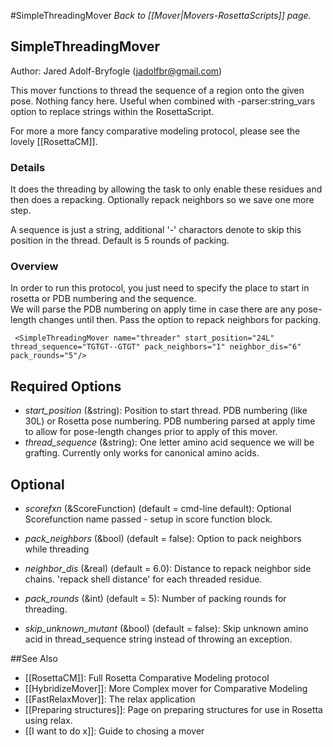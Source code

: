 #SimpleThreadingMover
*Back to [[Mover|Movers-RosettaScripts]] page.*
## SimpleThreadingMover

Author: Jared Adolf-Bryfogle (jadolfbr@gmail.com)


This mover functions to thread the sequence of a region onto the given pose.  Nothing fancy here.  Useful when combined with -parser:string_vars option to replace strings within the RosettaScript.

For more a more fancy comparative modeling protocol, please see the lovely [[RosettaCM]].


### Details
It does the threading by allowing the task to only enable these residues and then does a repacking. Optionally repack neighbors so we save one more step.

A sequence is just a string, additional '-' charactors denote to skip this position in the thread.
Default is 5 rounds of packing.

### Overview

In order to run this protocol, you just need to specify the place to start in rosetta or PDB numbering and the sequence.  
We will parse the PDB numbering on apply time in case there are any pose-length changes until then. 
Pass the option to repack neighbors for packing.  


     <SimpleThreadingMover name="threader" start_position="24L" thread_sequence="TGTGT--GTGT" pack_neighbors="1" neighbor_dis="6"  pack_rounds="5"/>

## Required Options

-  _start_position_ (&string): Position to start thread.  PDB numbering (like 30L) or Rosetta pose numbering.  PDB numbering parsed at apply time to allow for pose-length changes prior to apply of this mover.
-  _thread_sequence_ (&string): One letter amino acid sequence we will be grafting.  Currently only works for canonical amino acids. 


## Optional

-  _scorefxn_ (&ScoreFunction) (default = cmd-line default): Optional Scorefunction name passed - setup in score function block.


-  _pack_neighbors_ (&bool) (default = false): Option to pack neighbors while threading
-  _neighbor_dis_ (&real) (default = 6.0): Distance to repack neighbor side chains.  'repack shell distance' for each threaded residue.
-  _pack_rounds_ (&int) (default = 5): Number of packing rounds for threading. 
-  _skip_unknown_mutant_ (&bool) (default = false): Skip unknown amino acid in thread_sequence string instead of throwing an exception.


##See Also

* [[RosettaCM]]: Full Rosetta Comparative Modeling protocol
* [[HybridizeMover]]: More Complex mover for Comparative Modeling
* [[FastRelaxMover]]: The relax application
* [[Preparing structures]]: Page on preparing structures for use in Rosetta using relax.
* [[I want to do x]]: Guide to chosing a mover